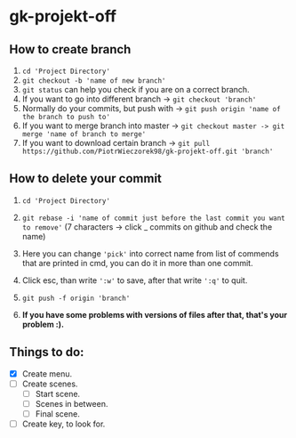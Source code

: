 # gk-projekt-off

## How to create branch
1. `cd 'Project Directory'`
2. `git checkout -b 'name of new branch'`
3. `git status` can help you check if you are on a correct branch.
4. If you want to go into different branch -> `git checkout 'branch'`
5. Normally do your commits, but push with -> `git push origin 'name of the branch to push to'`
6. If you want to merge branch into master -> `git checkout master -> git merge 'name of branch to merge'`
7. If you want to download certain branch -> `git pull https://github.com/PiotrWieczorek98/gk-projekt-off.git 'branch'`

## How to delete your commit
1. `cd 'Project Directory'`
2. `git rebase -i 'name of commit just before the last commit you want to remove'` (7 characters -> click _ commits on github and check the name)
3. Here you can change `'pick'` into correct name from list of commends that are printed in cmd, you can do it in more than one commit.
4. Click esc, than write `':w'` to save, after that write `':q'` to quit.
5. `git push -f origin 'branch'`

6. __If you have some problems with versions of files after that, that's your problem :).__

## Things to do:
- [x] Create menu.
- [ ] Create scenes.
     - [ ] Start scene.
     - [ ] Scenes in between.
     - [ ] Final scene.
- [ ] Create key, to look for.
